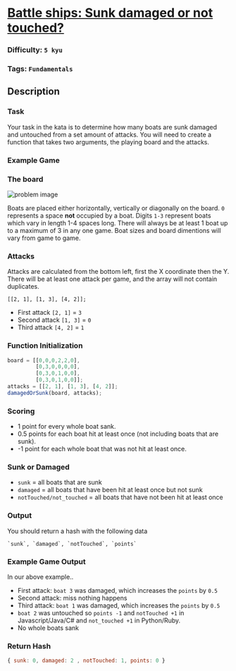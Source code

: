 # [Battle ships: Sunk damaged or not touched?](https://www.codewars.com/kata/58d06bfbc43d20767e000074)

### Difficulty: `5 kyu`

### Tags: `Fundamentals`

## Description

### Task
Your task in the kata is to determine how many boats are sunk damaged and untouched from a set amount of attacks. You will need to create a function that takes two arguments, the playing board and the attacks.

### Example Game
### The board
 	
![problem image](https://github.com/user-attachments/assets/214505f3-a705-4edc-bf82-2bf4eebcd76e)

 

Boats are placed either horizontally, vertically or diagonally on the board. `0` represents a space **not** occupied by a boat. Digits `1-3` represent boats which vary in length 1-4 spaces long. There will always be at least 1 boat up to a maximum of 3 in any one game. Boat sizes and board dimentions will vary from game to game.

### Attacks
Attacks are calculated from the bottom left, first the X coordinate then the Y. There will be at least one attack per game, and the array will not contain duplicates.

```
[[2, 1], [1, 3], [4, 2]];
```

- First attack      `[2, 1]` = `3`
- Second attack `[1, 3]` = `0`
- Third attack     `[4, 2]` = `1`

### Function Initialization

```js
board = [[0,0,0,2,2,0],
         [0,3,0,0,0,0],
         [0,3,0,1,0,0],
         [0,3,0,1,0,0]];
attacks = [[2, 1], [1, 3], [4, 2]];
damagedOrSunk(board, attacks);
```

### Scoring
- 1 point for every whole boat sank.
- 0.5 points for each boat hit at least once (not including boats that are sunk).
- -1 point for each whole boat that was not hit at least once.


### Sunk or Damaged
- `sunk` = all boats that are sunk
- `damaged` = all boats that have been hit at least once but not sunk
- `notTouched/not_touched` = all boats that have not been hit at least once

### Output
You should return a hash with the following data
```JS
`sunk`, `damaged`, `notTouched`, `points`
```

### Example Game Output
In our above example..

- First attack: `boat 3` was damaged, which increases the `points` by `0.5`
- Second attack: miss nothing happens
- Third attack: `boat 1` was damaged, which increases the `points` by `0.5`
- `boat 2` was untouched so `points -1` and `notTouched +1` in Javascript/Java/C# and `not_touched +1` in Python/Ruby.
- No whole boats sank

### Return Hash

```js
{ sunk: 0, damaged: 2 , notTouched: 1, points: 0 }
```
